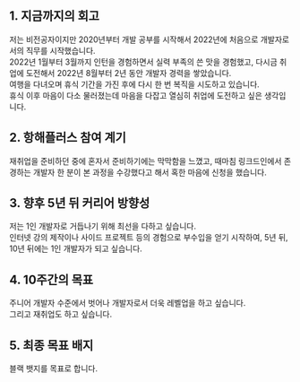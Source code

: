 ## 1. 지금까지의 회고

저는 비전공자이지만 2020년부터 개발 공부를 시작해서 2022년에 처음으로 개발자로서의 직무를 시작했습니다.  
2022년 1월부터 3월까지 인턴을 경험하면서 실력 부족의 쓴 맛을 경험했고, 다시금 취업에 도전해서 2022년 8월부터 2년 동안 개발자 경력을 쌓았습니다.  
여행을 다녀오며 휴식 기간을 가진 후에 다시 한 번 복직을 시도하고 있습니다.  
휴식 이후 마음이 다소 물러졌는데 마음을 다잡고 열심히 취업에 도전하고 싶은 생각입니다.

## 2. 항해플러스 참여 계기

재취업을 준비하던 중에 혼자서 준비하기에는 막막함을 느꼈고, 때마침 링크드인에서 존경하는 개발자 한 분이 본 과정을 수강했다고 해서 혹한 마음에 신청을 했습니다.

## 3. 향후 5년 뒤 커리어 방향성

저는 1인 개발자로 거듭나기 위해 최선을 다하고 싶습니다.  
인터넷 강의 제작이나 사이드 프로젝트 등의 경험으로 부수입을 얻기 시작하여, 5년 뒤, 10년 뒤에는 1인 개발자가 되고 싶습니다.

## 4. 10주간의 목표

주니어 개발자 수준에서 벗어나 개발자로서 더욱 레벨업을 하고 싶습니다.  
그리고 재취업도 하고 싶습니다.

## 5. 최종 목표 배지

블랙 뱃지를 목표로 합니다.
